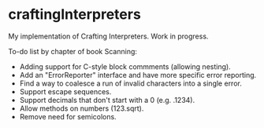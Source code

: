 # craftingInterpreters
My implementation of Crafting Interpreters. Work in progress.

To-do list by chapter of book
Scanning: 
- Adding support for C-style block commments (allowing nesting). 
- Add an "ErrorReporter" interface and have more specific error reporting. 
- Find a way to coalesce a run of invalid characters into a single error.
- Support escape sequences. 
- Support decimals that don't start with a 0 (e.g. .1234).
- Allow methods on numbers (123.sqrt).
- Remove need for semicolons. 
